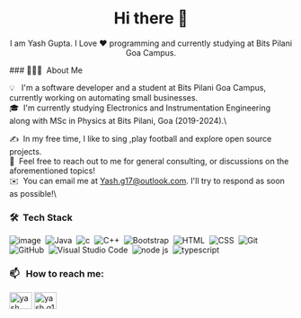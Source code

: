 <!--![BannerGIF](https://user-images.githubusercontent.com/39513876/112361914-e021f800-8cf9-11eb-9aac-a2b675065afc.gif)-->

<h1 align="center"> Hi there 👋 </h1>
<p align="center"> I am Yash Gupta. I Love ❤️ programming and currently studying at Bits Pilani Goa Campus. </p>
### 👨🏻‍💻 &nbsp;About Me

💡 &nbsp; I'm a software developer and a student at Bits Pilani Goa Campus, currently working on automating small businesses.\
🎓 &nbsp;I'm currently studying Electronics and Instrumentation Engineering along with MSc in Physics at Bits Pilani, Goa (2019-2024).\
<!--🌱 &nbsp;I'm on track of learning about .\-->
✍️ &nbsp;In my free time, I like to sing ,play football and explore open source projects.\
💬 &nbsp;Feel free to reach out to me for general consulting, or discussions on the aforementioned topics!\
✉️ &nbsp;You can email me at Yash.g17@outlook.com. I'll try to respond as soon as possible!\
<!--📄 &nbsp;You can check my [Resume](https://drive.google.com/file/d/1R7R0fRKa3TIDOhKAMvwy7XNSuRAeUtIB/view?usp=sharing) for more details about work experience.-->


### 🛠 &nbsp;Tech Stack

![image](https://img.shields.io/badge/JavaScript-F7DF1E?style=for-the-badge&logo=javascript&logoColor=black)&nbsp;
![Java](https://img.shields.io/badge/Java-ED8B00?style=for-the-badge&logo=java&logoColor=white)&nbsp;
![c](https://img.shields.io/badge/C-00599C?style=for-the-badge&logo=c&logoColor=white)&nbsp;
![C++](https://img.shields.io/badge/C%2B%2B-00599C?style=for-the-badge&logo=c%2B%2B&logoColor=white)&nbsp;
![Bootstrap](https://img.shields.io/badge/Bootstrap-563D7C?style=for-the-badge&logo=bootstrap&logoColor=white)&nbsp;
![HTML](https://img.shields.io/badge/HTML5-E34F26?style=for-the-badge&logo=html5&logoColor=white)&nbsp;
![CSS](https://img.shields.io/badge/CSS3-1572B6?style=for-the-badge&logo=css3&logoColor=white)&nbsp;
![Git](https://img.shields.io/badge/-Git-05122A?style=flat&logo=git)&nbsp;
![GitHub](https://img.shields.io/badge/GitHub-100000?style=for-the-badge&logo=github&logoColor=white)&nbsp;
![Visual Studio Code](https://img.shields.io/badge/Visual_Studio_2019-5C2D91?style=for-the-badge&logo=visual%20studio&logoColor=white)&nbsp;
![node js](https://img.shields.io/badge/Node.js-43853D?style=for-the-badge&logo=node.js&logoColor=white)&nbsp;
![typescript](https://img.shields.io/badge/TypeScript-007ACC?style=for-the-badge&logo=typescript&logoColor=white)&nbsp;


### 📫 &nbsp; How to reach me:

<p align="left">
<a href="https://linkedin.com/in/yash gupta" target="blank"><img align="center" src="https://cdn.jsdelivr.net/npm/simple-icons@3.0.1/icons/linkedin.svg" alt="yash gupta" height="30" width="40" /></a>
<a href="https://instagram.com/yash.g17" target="blank"><img align="center" src="https://cdn.jsdelivr.net/npm/simple-icons@3.0.1/icons/instagram.svg" alt="yash.g17" height="30" width="40" /></a>
</p>
<!--
Here are some ideas to get you started:

- 🔭 I’m currently working on ...
- 🌱 I’m currently learning ...
- 👯 I’m looking to collaborate on ...
- 🤔 I’m looking for help with ...
- 💬 Ask me about ...
- 📫 How to reach me: ...
- 😄 Pronouns: ...
- ⚡ Fun fact: ...
-->








